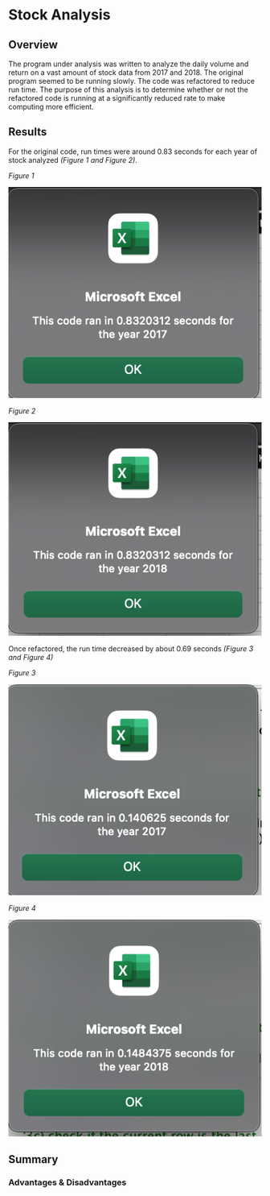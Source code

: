 # Stock Analysis

## Overview
The program under analysis was written to analyze the daily volume and return on a vast amount of stock data from 2017 and 2018. The original program seemed to be running slowly. The code was refactored to reduce run time. The purpose of this analysis is to determine whether or not the refactored code is running at a significantly reduced rate to make computing more efficient.

## Results
  For the original code, run times were around 0.83 seconds for each year of stock analyzed *(Figure 1 and Figure 2)*.
 
*Figure 1*
 
![2017 Original_Run_Time](https://github.com/jisellejones/stock-analysis/blob/main/Resources/2017_Original_Run_Time.png)
 
*Figure 2*

![2018_Original_Run_Time](https://github.com/jisellejones/stock-analysis/blob/main/Resources/2018_Original_Run_Time.png)
 
Once refactored, the run time decreased by about 0.69 seconds *(Figure 3 and Figure 4)*

*Figure 3*

![2017_Refactored_Run_Time](https://github.com/jisellejones/stock-analysis/blob/main/Resources/2017_Refactored_Run_Time.png)

*Figure 4*

![2018_Refactored_Run_Time](https://github.com/jisellejones/stock-analysis/blob/main/Resources/2018_Refactored_Run_Time.png)


###

## Summary

### Advantages & Disadvantages
